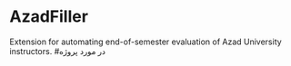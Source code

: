 # AzadFiller
Extension for automating end-of-semester evaluation of Azad University instructors.
#در مورد پروژه
